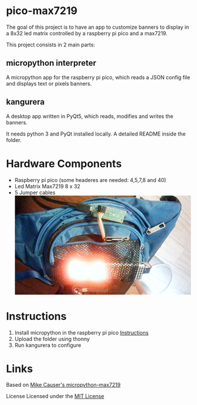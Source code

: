 # pico-max7219

The goal of this project is to have an app to customize banners to display in a 8x32 led matrix controlled by a raspberry pi pico and a max7219.

This project consists in 2  main parts:

## micropython interpreter

A micropython app for the raspberry pi pico, which reads a JSON config file and displays text or pixels banners.


## kangurera

A desktop app written in PyQt5, which reads, modifies and writes the banners.

It needs python 3 and PyQt installed locally. A detailed README inside the folder.

# Hardware Components
* Raspberry pi pico (some headeres are needed: 4,5,7,8 and 40)
* Led Matrix Max7219 8 x 32
* 5 Jumper cables
![Hardware](img/WIN_20221010_18_41_26_Pro.jpg)

# Instructions

1. Install micropython in the raspberry pi pico [Instructions](https://micropython.org/download/rp2-pico/)
2. Upload the folder using thonny
3. Run kangurera to configure



# Links
Based on [Mike Causer's micropython-max7219](https://github.com/mcauser/micropython-max7219)

License
Licensed under the  [MIT License](http://opensource.org/licenses/MIT)